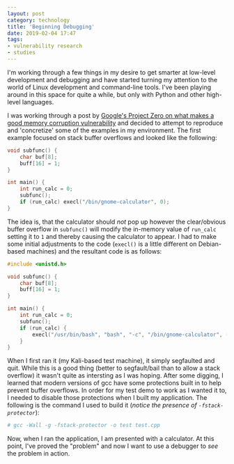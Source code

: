 ```yaml
---
layout: post
category: technology
title: 'Beginning Debugging'
date: 2019-02-04 17:47
tags:
- vulnerability research
- studies
---
```


I'm working through a few things in my desire to get smarter at low-level development and debugging and have started turning my attention to the world of Linux development and command-line tools. I've been playing around in this space for quite a while, but only with Python and other high-level languages.

I was working through a post by [Google's Project Zero on what makes a good memory corruption vulnerability](https://googleprojectzero.blogspot.com/2015/06/what-is-good-memory-corruption.html) and decided to attempt to reproduce and 'concretize' some of the examples in my environment. The first example focused on stack buffer overflows and looked like the following:

```c
void subfunc() {
    char buf[8];
    buff[16] = 1;
}

int main() {
    int run_calc = 0;
    subfunc();
    if (run_calc) execl("/bin/gnome-calculator", 0);
}
```

The idea is, that the calculator should *not* pop up however the clear/obvious buffer overflow in `subfunc()` will modify the in-memory value of `run_calc` setting it to `1` and thereby causing the calculator to appear. I had to make some initial adjustments to the code (`execl()` is a little different on Debian-based machines) and the resultant code is as follows:

```c
#include <unistd.h>

void subfunc() {
    char buf[8];
    buff[16] = 1;
}

int main() {
    int run_calc = 0;
    subfunc();
    if (run_calc) {
        execl("/usr/bin/bash", "bash", "-c", "/bin/gnome-calculator", (char *)NULL);
    }
}
```

When I first ran it (my Kali-based test machine), it simply segfaulted and quit. While this is a good thing (better to segfault/bail than to allow a stack overflow) it wasn't quite as intersting as I was hoping. After some digging, I learned that modern versions of gcc have some protections built in to help prevent buffer overflows. In order for my test demo to work as I wanted it to, I needed to disable those protections when I built my application. The following is the command I used to build it (*notice the presence of `-fstack-protector`*):

```bash
# gcc -Wall -g -fstack-protector -o test test.cpp
```

Now, when I ran the application, I am presented with a calculator. At this point, I've proved the "problem" and now I want to use a debugger to *see* the problem in action.

